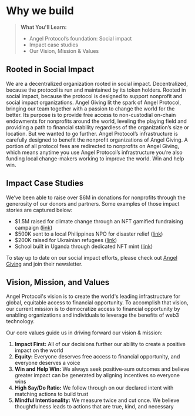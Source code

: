 # Why we build

> **What You'll Learn:**
> - Angel Protocol’s foundation: Social impact
> - Impact case studies
> - Our Vision, Mission & Values

## Rooted in Social Impact

We are a decentralized organization rooted in social impact. Decentralized, because the protocol is run and maintained by its token holders. Rooted in social impact, because the protocol is designed to support nonprofit and social impact organizations.
Angel Giving lit the spark of Angel Protocol, bringing our team together with a passion to change the world for the better. Its purpose is to provide free access to non-custodial on-chain endowments for nonprofits around the world, leveling the playing field and providing a path to financial stability regardless of the organization’s size or location. But we wanted to go further. Angel Protocol’s infrastructure is carefully designed to benefit the nonprofit organizations of Angel Giving. A portion of all protocol fees are redirected to nonprofits on Angel Giving, which means anytime you use Angel Protocol’s infrastructure you’re also funding local change-makers working to improve the world. Win and help win.

## Impact Case Studies

We’ve been able to raise over $6M in donations for nonprofits through the generosity of our donors and partners. Some examples of those impact stories are captured below:
- $1.5M raised for climate change through an NFT gamified fundraising campaign (<a href="https://angelgiving.io/the-sun-sets-on-restore-earth-for-now/" target="_blank">link</a>)
- $500K sent to a local Philippines NPO for disaster relief (<a href="https://angelgiving.io/yellow-boat-hope-angel-giving-real-impact-nonprofit/" target="_blank">link</a>)
- $200K raised for Ukrainian refugees (<a href="https://angelgiving.io/update-from-the-front-line-stories-from-ukraine/" target="_blank">link</a>)
- School built in Uganda through dedicated NFT mint (<a href="https://angelgiving.io/what-are-nfts-worth/" target="_blank">link</a>)

To stay up to date on our social impact efforts, please check out <a href="https://angelgiving.io/" target="_blank">Angel Giving</a> and join their newsletter.

## Vision, Mission, and Values

Angel Protocol's vision is to create the world's leading infrastructure for global, equitable access to financial opportunity.
To accomplish that vision, our current mission is to democratize access to financial opportunity by enabling organizations and individuals to leverage the benefits of web3 technology.

Our core values guide us in driving forward our vision & mission:
1. **Impact First:** All of our decisions further our ability to create a positive impact on the world
2. **Equity:** Everyone deserves free access to financial opportunity, and everyone deserves a voice
3. **Win and Help Win:** We always seek positive-sum outcomes and believe greater impact can be generated by aligning incentives so everyone wins
4. **High Say/Do Ratio:** We follow through on our declared intent with matching actions to build trust
5. **Mindful Intentionality:** We measure twice and cut once. We believe thoughtfulness leads to actions that are true, kind, and necessary
